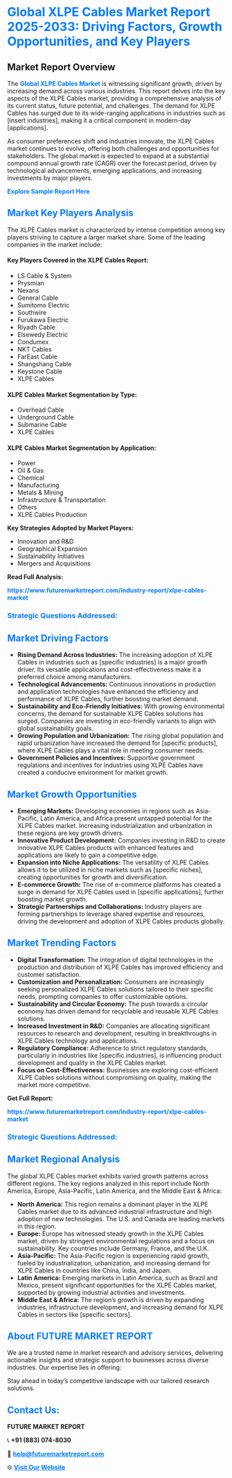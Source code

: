 <h1 style="color: #007BFF;">Global XLPE Cables Market Report 2025-2033: Driving Factors, Growth Opportunities, and Key Players</h1>

<section id="overview">
<h2>Market Report Overview</h2>
<p>The <a href="https://www.futuremarketreport.com/industry-report/xlpe-cables-market" style="color: #007BFF; text-decoration: none;"><strong>Global XLPE Cables Market</strong></a> is witnessing significant growth, driven by increasing demand across various industries. This report delves into the key aspects of the XLPE Cables market, providing a comprehensive analysis of its current status, future potential, and challenges. The demand for XLPE Cables has surged due to its wide-ranging applications in industries such as [insert industries], making it a critical component in modern-day [applications].</p>
<p>As consumer preferences shift and industries innovate, the XLPE Cables market continues to evolve, offering both challenges and opportunities for stakeholders. The global market is expected to expand at a substantial compound annual growth rate (CAGR) over the forecast period, driven by technological advancements, emerging applications, and increasing investments by major players.</p>
</section>

<section id="overview">
<p><a href="https://www.futuremarketreport.com/request-sample/reportId=105527" style="color: #007BFF; text-decoration: none;"><strong>Explore Sample Report Here</strong></a></p>
</section>

<section id="key-players">
<h2 style="color: #007BFF;">Market Key Players Analysis</h2>
<p>The XLPE Cables market is characterized by intense competition among key players striving to capture a larger market share. Some of the leading companies in the market include:</p>
<h4>Key Players Covered in the XLPE Cables Report:</h4>
<ul><li>LS Cable &amp; System</li><li>Prysmian</li><li>Nexans</li><li>General Cable</li><li>Sumitomo Electric</li><li>Southwire</li><li>Furukawa Electric</li><li>Riyadh Cable</li><li>Elsewedy Electric</li><li>Condumex</li><li>NKT Cables</li><li>FarEast Cable</li><li>Shangshang Cable</li><li>Keystone Cable</li><li>XLPE Cables</li></ul>
<h4>XLPE Cables Market Segmentation by Type:</h4>
<ul><li>Overhead Cable</li><li>Underground Cable</li><li>Submarine Cable</li><li>XLPE Cables</li></ul>

<h4>XLPE Cables Market Segmentation by Application:</h4>
<ul><li>Power</li><li>Oil &amp; Gas</li><li>Chemical</li><li>Manufacturing</li><li>Metals &amp; Mining</li><li>Infrastructure &amp; Transportation</li><li>Others</li><li>XLPE Cables Production</li></ul>
<p><strong>Key Strategies Adopted by Market Players:</strong></p>
<ul>
<li>Innovation and R&D</li>
<li>Geographical Expansion</li>
<li>Sustainability Initiatives</li>
<li>Mergers and Acquisitions</li>
</ul>
</section>

<section>
<p><strong>Read Full Analysis: </strong></p><a href="https://www.futuremarketreport.com/industry-report/xlpe-cables-market" style="color: #007BFF; text-decoration: none;"><strong>https://www.futuremarketreport.com/industry-report/xlpe-cables-market</strong></a>
<h3 style="color: #007BFF;">Strategic Questions Addressed:</h3>
</section>

<section id="driving-factors">
<h2 style="color: #007BFF;">Market Driving Factors</h2>
<ul>
<li><strong>Rising Demand Across Industries:</strong> The increasing adoption of XLPE Cables in industries such as [specific industries] is a major growth driver. Its versatile applications and cost-effectiveness make it a preferred choice among manufacturers.</li>
<li><strong>Technological Advancements:</strong> Continuous innovations in production and application technologies have enhanced the efficiency and performance of XLPE Cables, further boosting market demand.</li>
<li><strong>Sustainability and Eco-Friendly Initiatives:</strong> With growing environmental concerns, the demand for sustainable XLPE Cables solutions has surged. Companies are investing in eco-friendly variants to align with global sustainability goals.</li>
<li><strong>Growing Population and Urbanization:</strong> The rising global population and rapid urbanization have increased the demand for [specific products], where XLPE Cables plays a vital role in meeting consumer needs.</li>
<li><strong>Government Policies and Incentives:</strong> Supportive government regulations and incentives for industries using XLPE Cables have created a conducive environment for market growth.</li>
</ul>
</section>

<section id="growth-opportunities">
<h2 style="color: #007BFF;">Market Growth Opportunities</h2>
<ul>
<li><strong>Emerging Markets:</strong> Developing economies in regions such as Asia-Pacific, Latin America, and Africa present untapped potential for the XLPE Cables market. Increasing industrialization and urbanization in these regions are key growth drivers.</li>
<li><strong>Innovative Product Development:</strong> Companies investing in R&D to create innovative XLPE Cables products with enhanced features and applications are likely to gain a competitive edge.</li>
<li><strong>Expansion into Niche Applications:</strong> The versatility of XLPE Cables allows it to be utilized in niche markets such as [specific niches], creating opportunities for growth and diversification.</li>
<li><strong>E-commerce Growth:</strong> The rise of e-commerce platforms has created a surge in demand for XLPE Cables used in [specific applications], further boosting market growth.</li>
<li><strong>Strategic Partnerships and Collaborations:</strong> Industry players are forming partnerships to leverage shared expertise and resources, driving the development and adoption of XLPE Cables products globally.</li>
</ul>
</section>

<section id="trending-factors">
<h2 style="color: #007BFF;">Market Trending Factors</h2>
<ul>
<li><strong>Digital Transformation:</strong> The integration of digital technologies in the production and distribution of XLPE Cables has improved efficiency and customer satisfaction.</li>
<li><strong>Customization and Personalization:</strong> Consumers are increasingly seeking personalized XLPE Cables solutions tailored to their specific needs, prompting companies to offer customizable options.</li>
<li><strong>Sustainability and Circular Economy:</strong> The push towards a circular economy has driven demand for recyclable and reusable XLPE Cables solutions.</li>
<li><strong>Increased Investment in R&D:</strong> Companies are allocating significant resources to research and development, resulting in breakthroughs in XLPE Cables technology and applications.</li>
<li><strong>Regulatory Compliance:</strong> Adherence to strict regulatory standards, particularly in industries like [specific industries], is influencing product development and quality in the XLPE Cables market.</li>
<li><strong>Focus on Cost-Effectiveness:</strong> Businesses are exploring cost-efficient XLPE Cables solutions without compromising on quality, making the market more competitive.</li>
</ul>
</section>

<section>
<p><strong>Get Full Report: </strong></p><a href="https://www.futuremarketreport.com/industry-report/xlpe-cables-market" style="color: #007BFF; text-decoration: none;"><strong>https://www.futuremarketreport.com/industry-report/xlpe-cables-market</strong></a>
<h3 style="color: #007BFF;">Strategic Questions Addressed:</h3>
</section>


<section id="regional-analysis">
<h2 style="color: #007BFF;">Market Regional Analysis</h2>
<p>The global XLPE Cables market exhibits varied growth patterns across different regions. The key regions analyzed in this report include North America, Europe, Asia-Pacific, Latin America, and the Middle East & Africa:</p>
<ul>
<li><strong>North America:</strong> This region remains a dominant player in the XLPE Cables market due to its advanced industrial infrastructure and high adoption of new technologies. The U.S. and Canada are leading markets in this region.</li>
<li><strong>Europe:</strong> Europe has witnessed steady growth in the XLPE Cables market, driven by stringent environmental regulations and a focus on sustainability. Key countries include Germany, France, and the U.K.</li>
<li><strong>Asia-Pacific:</strong> The Asia-Pacific region is experiencing rapid growth, fueled by industrialization, urbanization, and increasing demand for XLPE Cables in countries like China, India, and Japan.</li>
<li><strong>Latin America:</strong> Emerging markets in Latin America, such as Brazil and Mexico, present significant opportunities for the XLPE Cables market, supported by growing industrial activities and investments.</li>
<li><strong>Middle East & Africa:</strong> The region’s growth is driven by expanding industries, infrastructure development, and increasing demand for XLPE Cables in sectors like [specific sectors].</li>
</ul>
</section>

<footer>
<h2 style="color: #007BFF;">About FUTURE MARKET REPORT</h2>
<p>We are a trusted name in market research and advisory services, delivering actionable insights and strategic support to businesses across diverse industries. Our expertise lies in offering:</p>

<p>Stay ahead in today’s competitive landscape with our tailored research solutions.</p>

<h2 style="color: #007BFF;">Contact Us:</h2>
<p><strong>FUTURE MARKET REPORT</strong></p>
<p>📞 <strong>+91 (883) 074-8030</strong></p>
<p>📧 <strong><a href="mailto:help@futuremarketreport.com" style="color: #007BFF;">help@futuremarketreport.com</a></strong></p>
<p>🌐 <strong><a href="https://www.futuremarketreport.com/" style="color: #007BFF;">Visit Our Website</a></strong></p>
</footer>